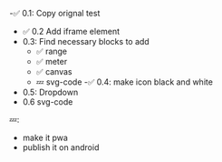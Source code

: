 -✅  0.1: Copy orignal test
- ✅  0.2 Add iframe element
- 0.3: Find necessary blocks to add
    - ✅ range
    - ✅ meter
    - ✅ canvas
    - 💤 svg-code
-✅  0.4: make icon black and white
- 0.5: Dropdown
- 0.6 svg-code

💤:
- make it pwa
- publish it on android
